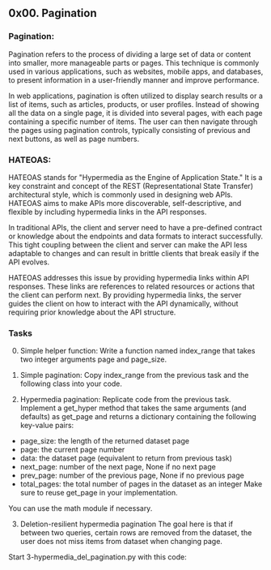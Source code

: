 ## 0x00. Pagination

### Pagination:
Pagination refers to the process of dividing a large set of data or content into smaller, more manageable parts or pages. This technique is commonly used in various applications, such as websites, mobile apps, and databases, to present information in a user-friendly manner and improve performance.

In web applications, pagination is often utilized to display search results or a list of items, such as articles, products, or user profiles. Instead of showing all the data on a single page, it is divided into several pages, with each page containing a specific number of items. The user can then navigate through the pages using pagination controls, typically consisting of previous and next buttons, as well as page numbers.

### HATEOAS:
HATEOAS stands for "Hypermedia as the Engine of Application State." It is a key constraint and concept of the REST (Representational State Transfer) architectural style, which is commonly used in designing web APIs. HATEOAS aims to make APIs more discoverable, self-descriptive, and flexible by including hypermedia links in the API responses.

In traditional APIs, the client and server need to have a pre-defined contract or knowledge about the endpoints and data formats to interact successfully. This tight coupling between the client and server can make the API less adaptable to changes and can result in brittle clients that break easily if the API evolves.

HATEOAS addresses this issue by providing hypermedia links within API responses. These links are references to related resources or actions that the client can perform next. By providing hypermedia links, the server guides the client on how to interact with the API dynamically, without requiring prior knowledge about the API structure.

### Tasks
0. Simple helper function: Write a function named index_range that takes two integer arguments page and page_size.

1. Simple pagination: Copy index_range from the previous task and the following class into your code.

2. Hypermedia pagination: Replicate code from the previous task.
Implement a get_hyper method that takes the same arguments (and defaults) as get_page and returns a dictionary containing the following key-value pairs:

* page_size: the length of the returned dataset page
* page: the current page number
* data: the dataset page (equivalent to return from previous task)
* next_page: number of the next page, None if no next page
* prev_page: number of the previous page, None if no previous page
* total_pages: the total number of pages in the dataset as an integer
Make sure to reuse get_page in your implementation.

You can use the math module if necessary.

3. Deletion-resilient hypermedia pagination
The goal here is that if between two queries, certain rows are removed from the dataset, the user does not miss items from dataset when changing page.

Start 3-hypermedia_del_pagination.py with this code:

